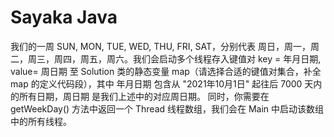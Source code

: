 # Sayaka Java


我们的一周 SUN, MON, TUE, WED, THU, FRI, SAT，分别代表 周日，周一，周二，周三，周四，周五，周六。我们会启动多个线程存入键值对 key = 年月日期, value= 周日期 至 Solution 类的静态变量 map（请选择合适的键值对集合，补全 map 的定义代码段），其中 年月日期 包含从 "2021年10月1日" 起往后 7000 天内的所有日期，周日期 是我们上述中的对应周日期。
同时，你需要在 getWeekDay() 方法中返回一个 Thread 线程数组，我们会在 Main 中启动该数组中的所有线程。